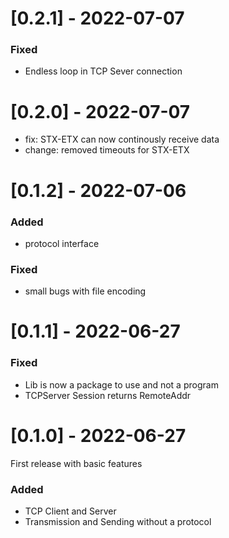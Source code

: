 # [0.2.1]  - 2022-07-07

### Fixed
 -  Endless loop in TCP Sever connection 

# [0.2.0]  - 2022-07-07
 - fix: STX-ETX can now continously receive data
 - change: removed timeouts for STX-ETX

# [0.1.2]  - 2022-07-06
### Added
 - protocol interface
 
### Fixed
 - small bugs with file encoding

# [0.1.1]  - 2022-06-27

### Fixed

- Lib is now a package to use and not a program
- TCPServer Session returns RemoteAddr

# [0.1.0]  - 2022-06-27

First release with basic features

### Added

- TCP Client and Server
- Transmission and Sending without a protocol
